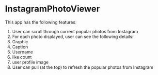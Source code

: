 # InstagramPhotoViewer
This app has the following features:
 1. User can scroll through current popular photos from Instagram
 2. For each photo displayed, user can see the following details:
   1. Graphic
   2. Caption
   3. Username
   4. like count
   5. user profile image
 3. User can pull (at the top) to refresh the popular photos from Instagram

